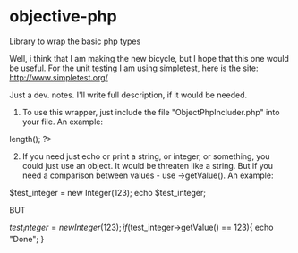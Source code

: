objective-php
=============

Library to wrap the basic php types

Well, i think that I am making the new bicycle, but I hope that this one would be useful.
For the unit testing I am using simpletest, here is the site: http://www.simpletest.org/

Just a dev. notes. I'll write full description, if it would be needed.

1) To use this wrapper, just include the file "ObjectPhpIncluder.php" into your file. An example:

<?php
include "ObjectPhpIncluder.php";

$str = new String("Test");
echo $str->length();

?>

2) If you need just echo or print a string, or integer, or something, you could just use an object. It would be
threaten like a string. But if you need a comparison between values - use ->getValue(). An example:

$test_integer = new Integer(123);
echo $test_integer;

BUT

$test_integer = new Integer(123);
if($test_integer->getValue() == 123){
    echo "Done";
}